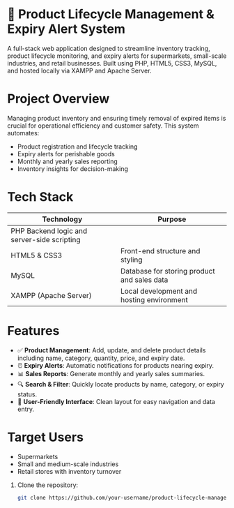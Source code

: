 # 🛒 Product Lifecycle Management & Expiry Alert System

A full-stack web application designed to streamline inventory tracking, product lifecycle monitoring, and expiry alerts for supermarkets, small-scale industries, and retail businesses. 
Built using PHP, HTML5, CSS3, MySQL, and hosted locally via XAMPP and Apache Server.

# Project Overview

Managing product inventory and ensuring timely removal of expired items is crucial for operational efficiency and customer safety. This system automates:

- Product registration and lifecycle tracking
- Expiry alerts for perishable goods
- Monthly and yearly sales reporting
- Inventory insights for decision-making

# Tech Stack

| Technology | Purpose |
|------------|---------|
| PHP Backend logic and server-side scripting |
| HTML5 & CSS3 | Front-end structure and styling |
| MySQL | Database for storing product and sales data |
| XAMPP (Apache Server) | Local development and hosting environment |

# Features

- ✅ **Product Management**: Add, update, and delete product details including name, category, quantity, price, and expiry date.
- ⏰ **Expiry Alerts**: Automatic notifications for products nearing expiry.
- 📊 **Sales Reports**: Generate monthly and yearly sales summaries.
- 🔍 **Search & Filter**: Quickly locate products by name, category, or expiry status.
- 📁 **User-Friendly Interface**: Clean layout for easy navigation and data entry.

# Target Users

- Supermarkets
- Small and medium-scale industries
- Retail stores with inventory turnover







1. Clone the repository:
   ```bash
   git clone https://github.com/your-username/product-lifecycle-management.git
